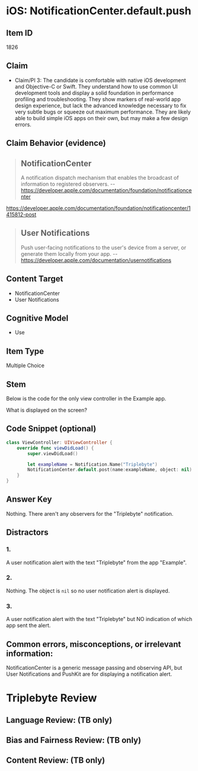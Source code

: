 # iOS: NotificationCenter.default.push


## Item ID
1826

## Claim
-   Claim/PI 3: The candidate is comfortable with native iOS development and Objective-C or Swift. They understand how to use common UI development tools and display a solid foundation in performance profiling and troubleshooting. They show markers of real-world app design experience, but lack the advanced knowledge necessary to fix very subtle bugs or squeeze out maximum performance. They are likely able to build simple iOS apps on their own, but may make a few design errors.


## Claim Behavior (evidence)

> ## NotificationCenter
> A notification dispatch mechanism that enables the broadcast of information to registered observers.
> -- https://developer.apple.com/documentation/foundation/notificationcenter

https://developer.apple.com/documentation/foundation/notificationcenter/1415812-post

> ## User Notifications
> Push user-facing notifications to the user's device from a server, or generate them locally from your app.
> -- https://developer.apple.com/documentation/usernotifications



## Content Target
* NotificationCenter
* User Notifications


## Cognitive Model
* Use


## Item Type
Multiple Choice


## Stem
Below is the code for the only view controller in the Example app.

What is displayed on the screen?


## Code Snippet (optional)
```swift
class ViewController: UIViewController {
	override func viewDidLoad() {
		super.viewDidLoad()

		let exampleName = Notification.Name("Triplebyte")
		NotificationCenter.default.post(name:exampleName, object: nil)
	}
}
```

## Answer Key
Nothing.  There aren't any observers for the "Triplebyte" notification.


## Distractors
### 1.
A user notification alert with the text "Triplebyte" from the app "Example".


### 2.
Nothing. The object is `nil` so no user notification alert is displayed.


### 3.
A user notification alert with the text "Triplebyte" but NO indication of which app sent the alert.


## Common errors, misconceptions, or irrelevant information:
NotificationCenter is a generic message passing and observing API, but User Notifications and PushKit are for displaying a notification alert.


# Triplebyte Review


## Language Review: (TB only)


## Bias and Fairness Review: (TB only)


## Content Review: (TB only)

